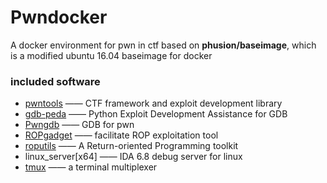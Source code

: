 Pwndocker
=========
A docker environment for pwn in ctf based on **phusion/baseimage**, which is a modified ubuntu 16.04 baseimage for docker

### included software

- [pwntools](https://github.com/Gallopsled/pwntools) 	—— CTF framework and exploit development library
- [gdb-peda](https://github.com/longld/peda) 	—— 
Python Exploit Development Assistance for GDB
- [Pwngdb](https://github.com/scwuaptx/Pwngdb) 	—— GDB for pwn
- [ROPgadget](https://github.com/JonathanSalwan/ROPgadget) 	—— facilitate ROP exploitation tool
- [roputils](https://github.com/inaz2/roputils) 	—— A Return-oriented Programming toolkit
- linux_server[x64] 	—— IDA 6.8 debug server for linux
- [tmux](https://tmux.github.io/) 	—— a terminal multiplexer